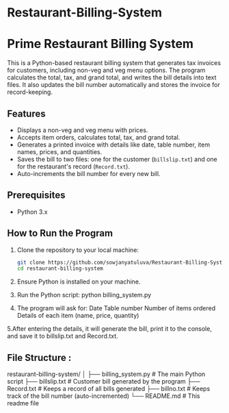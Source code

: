 # Restaurant-Billing-System
# Prime Restaurant Billing System

This is a Python-based restaurant billing system that generates tax invoices for customers, including non-veg and veg menu options. The program calculates the total, tax, and grand total, and writes the bill details into text files. It also updates the bill number automatically and stores the invoice for record-keeping.

## Features
- Displays a non-veg and veg menu with prices.
- Accepts item orders, calculates total, tax, and grand total.
- Generates a printed invoice with details like date, table number, item names, prices, and quantities.
- Saves the bill to two files: one for the customer (`billslip.txt`) and one for the restaurant's record (`Record.txt`).
- Auto-increments the bill number for every new bill.

## Prerequisites
- Python 3.x

## How to Run the Program

1. Clone the repository to your local machine:

   ```bash
   git clone https://github.com/sowjanyatuluva/Restaurant-Billing-System.git
   cd restaurant-billing-system
 2. Ensure Python is installed on your machine.
 3. Run the Python script:
 python billing_system.py
 4. The program will ask for:
     Date
     Table number
     Number of items ordered
     Details of each item (name, price, quantity)
   
  5.After entering the details, it will generate the bill, print it to the console, and save it to billslip.txt and Record.txt.


## File Structure :

restaurant-billing-system/
│
├── billing_system.py  # The main Python script
├── billslip.txt       # Customer bill generated by the program
├── Record.txt         # Keeps a record of all bills generated
├── billno.txt         # Keeps track of the bill number (auto-incremented)
└── README.md          # This readme file

